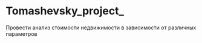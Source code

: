 # Tomashevsky_project_
Провести анализ стоимости недвижимости в зависимости от различных параметров
